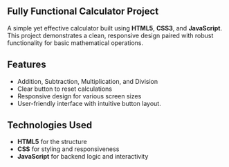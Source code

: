 ## Fully Functional Calculator Project 
A simple yet effective calculator built using **HTML5**, **CSS3**, and **JavaScript**. This project demonstrates a clean, responsive design paired with robust functionality for basic mathematical operations.

## Features
- Addition, Subtraction, Multiplication, and Division
- Clear button to reset calculations
- Responsive design for various screen sizes
- User-friendly interface with intuitive button layout.

## Technologies Used
- **HTML5** for the structure
- **CSS** for styling and responsiveness
- **JavaScript** for backend logic and interactivity
